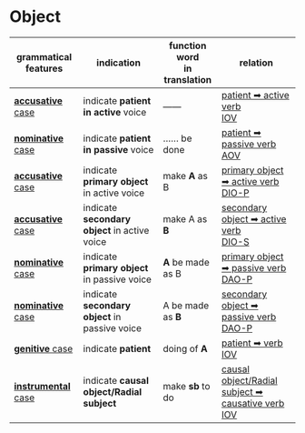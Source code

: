 # Object

|grammatical features|indication|function word<br>in translation|relation|
|-|-|-|-|
|[**accusative** case](https://assets-hk.wikipali.org/pali-handbook/zh-Hans/declension/acc.html)|indicate **patient in active** voice|——|[patient ➡ active verb<br>IOV](https://assets-hk.wikipali.org/pali-handbook/zh-Hans/basic-relation/acc/acc-iov.html)|
|[**nominative** case](https://assets-hk.wikipali.org/pali-handbook/zh-Hans/declension/nom.html)|indicate **patient in passive** voice|…… be done|[patient ➡ passive verb<br>AOV](https://assets-hk.wikipali.org/pali-handbook/zh-Hans/basic-relation/nom/nom-aov.html)|
|[**accusative** case](https://assets-hk.wikipali.org/pali-handbook/zh-Hans/declension/acc.html)|indicate **primary object** in active voice|make **A** as B|[primary object ➡ active verb<br>DIO-P](https://assets-hk.wikipali.org/pali-handbook/zh-Hans/basic-relation/acc/acc-dio.html#dio-p)|
|[**accusative** case](https://assets-hk.wikipali.org/pali-handbook/zh-Hans/declension/acc.html)|indicate **secondary object** in active voice|make A as **B**|[secondary object ➡ active verb<br>DIO-S](https://assets-hk.wikipali.org/pali-handbook/zh-Hans/basic-relation/acc/acc-dio.html#dio-s)|
|[**nominative** case](https://assets-hk.wikipali.org/pali-handbook/zh-Hans/declension/nom.html)|indicate **primary object** in passive voice|**A** be made as B|[primary object ➡ passive verb<br>DAO-P](https://assets-hk.wikipali.org/pali-handbook/zh-Hans/basic-relation/nom/nom-dao.html)|
|[**nominative** case](https://assets-hk.wikipali.org/pali-handbook/zh-Hans/declension/nom.html)|indicate **secondary object** in passive voice|A be made as **B**|[secondary object ➡ passive verb<br>DAO-P](https://assets-hk.wikipali.org/pali-handbook/zh-Hans/basic-relation/nom/nom-dao.html)|
|[**genitive** case](https://assets-hk.wikipali.org/pali-handbook/zh-Hans/declension/nom.html)|indicate **patient**|doing of **A**|[patient ➡ verb<br>IOV](https://assets-hk.wikipali.org/pali-handbook/zh-Hans/basic-relation/gen/gen-iov.html)|
|[**instrumental** case](https://assets-hk.wikipali.org/pali-handbook/zh-Hans/declension/inst.html)|indicate **causal object/Radial subject**|make **sb** to do|[causal object/Radial subject ➡ causative verb<br>IOV](https://assets-hk.wikipali.org/pali-handbook/zh-Hans/basic-relation/verb/cau_verb.html)|

